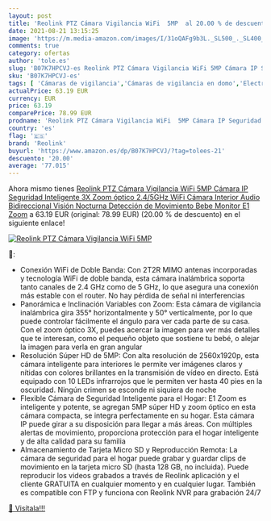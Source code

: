 ```yaml
---
layout: post
title: 'Reolink PTZ Cámara Vigilancia WiFi  5MP  al 20.00 % de descuento'
date: 2021-08-21 13:15:25
image: 'https://m.media-amazon.com/images/I/31oQAFg9b3L._SL500_._SL400_.jpg'
comments: true
category: ofertas
author: 'tole.es'
slug: 'B07K7HPCVJ-es Reolink PTZ Cámara Vigilancia WiFi 5MP Cámara IP Seguridad...'
sku: 'B07K7HPCVJ-es'
tags: [ 'Cámaras de vigilancia','Cámaras de vigilancia en domo','Electrónica','Fotografía y videocámaras','bebe','reolink', ]
actualPrice: 63.19 EUR
currency: EUR
price: 63.19
comparePrice: 78.99 EUR
prodname: 'Reolink PTZ Cámara Vigilancia WiFi  5MP Cámara IP Seguridad Inteligente 3X Zoom óptico 2.4/5GHz WiFi Cámara Interior Audio Bidireccional Visión Nocturna Detección de Movimiento Bebe Monitor  E1 Zoom'
country: 'es'
flag: '🇪🇸'
brand: 'Reolink'
buyurl: 'https://www.amazon.es/dp/B07K7HPCVJ/?tag=tolees-21'
descuento: '20.00'
average: '77.015'
---
```


Ahora mismo tienes [Reolink PTZ Cámara Vigilancia WiFi  5MP Cámara IP Seguridad Inteligente 3X Zoom óptico 2.4/5GHz WiFi Cámara Interior Audio Bidireccional Visión Nocturna Detección de Movimiento Bebe Monitor  E1 Zoom](https://www.amazon.es/dp/B07K7HPCVJ/?tag=tolees-21) a 63.19 EUR (original: 78.99 EUR) (20.00 %  de descuento) en el siguiente enlace!

[![Reolink PTZ Cámara Vigilancia WiFi  5MP ](https://m.media-amazon.com/images/I/31oQAFg9b3L._SL500_._SL400_.jpg)](https://www.amazon.es/dp/B07K7HPCVJ/?tag=tolees-21)

🔎:

- Conexión WiFi de Doble Banda: Con 2T2R MIMO antenas incorporadas y tecnología WiFi de doble banda, esta cámara inalámbrica soporta tanto canales de 2.4 GHz como de 5 GHz, lo que asegura una conexión más estable con el router. No hay pérdida de señal ni interferencias
- Panorámica e Inclinación Variables con Zoom: Esta cámara de vigilancia inalámbrica gira 355° horizontalmente y 50° verticalmente, por lo que puede controlar fácilmente el ángulo para ver cada parte de su casa. Con el zoom óptico 3X, puedes acercar la imagen para ver más detalles que te interesan, como el pequeño objeto que sostiene tu bebé, o alejar la imagen para verla en gran angular
- Resolución Súper HD de 5MP: Con alta resolución de 2560x1920p, esta cámara inteligente para interiores le permite ver imágenes claros y nítidas con colores brillantes en la transmisión de vídeo en directo. Está equipado con 10 LEDs infrarrojos que le permiten ver hasta 40 pies en la oscuridad. Ningún crimen se esconde ni siquiera de noche
- Flexible Cámara de Seguridad Inteligente para el Hogar: E1 Zoom es inteligente y potente, se agregan 5MP súper HD y zoom óptico en esta cámara compacta, se integra perfectamente en su hogar. Esta cámara IP puede girar a su disposición para llegar a más áreas. Con múltiples alertas de movimiento, proporciona protección para el hogar inteligente y de alta calidad para su familia
- Almacenamiento de Tarjeta Micro SD y Reproducción Remota: La cámara de seguridad para el hogar puede grabar y guardar clips de movimiento en la tarjeta micro SD (hasta 128 GB, no incluida). Puede reproducir los videos grabados a través de Reolink aplicación y el cliente GRATUITA en cualquier momento y en cualquier lugar. También es compatible con FTP y funciona con Reolink NVR para grabación 24/7

[🛒 Visítala!!!](https://www.amazon.es/dp/B07K7HPCVJ/?tag=tolees-21)
